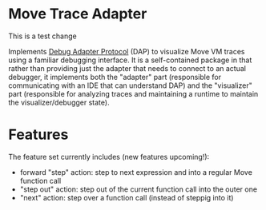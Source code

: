 # Move Trace Adapter

This is a test change

Implements [Debug Adapter Protocol](https://microsoft.github.io/debug-adapter-protocol) (DAP) to visualize Move VM traces using a familiar debugging interface. It is a self-contained package in that rather than providing just the adapter that needs to connect to an actual debugger, it implements both the "adapter" part (responsible for communicating with an IDE that can understand DAP) and the "visualizer" part (responsible for analyzing traces and maintaining a runtime to maintain the visualizer/debugger state).

# Features

The feature set currently includes (new features upcoming!):
- forward "step" action: step to next expression and into a regular Move function call
- "step out" action: step out of the current function call into the outer one
- "next" action: step over a function call (instead of steppig into it)
